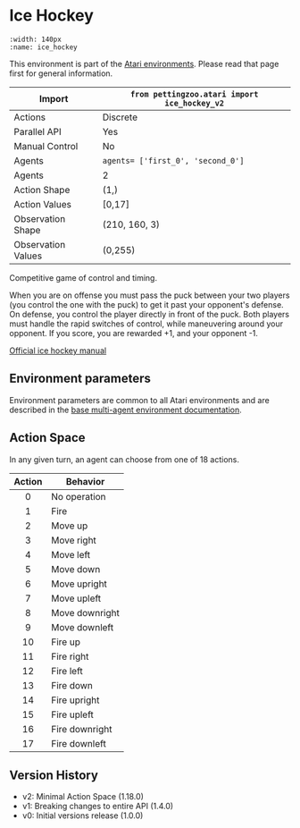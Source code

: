 
# Ice Hockey

```{figure} ../_static/videos/multi-agent-environments/ice_hockey.gif
:width: 140px
:name: ice_hockey
```

This environment is part of the <a href='..'>Atari environments</a>. Please read that page first for general information.

| Import               | `from pettingzoo.atari import ice_hockey_v2` |
|----------------------|----------------------------------------------|
| Actions              | Discrete                                     |
| Parallel API         | Yes                                          |
| Manual Control       | No                                           |
| Agents               | `agents= ['first_0', 'second_0']`            |
| Agents               | 2                                            |
| Action Shape         | (1,)                                         |
| Action Values        | [0,17]                                       |
| Observation Shape    | (210, 160, 3)                                |
| Observation Values   | (0,255)                                      |
Competitive game of control and timing.

When you are on offense you must pass the puck between your two players (you control the one with the puck) to get it past your opponent's defense. On defense, you control the player directly in front of the puck. Both players must handle the rapid switches of control, while maneuvering around your opponent. If you score, you are rewarded +1, and your opponent -1.

[Official ice hockey manual](https://atariage.com/manual_html_page.php?SoftwareLabelID=241)

## Environment parameters

Environment parameters are common to all Atari environments and are described in the [base multi-agent environment documentation](../multi-agent-environments).

## Action Space

In any given turn, an agent can choose from one of 18 actions.

| Action | Behavior       |
|:------:|----------------|
|   0    | No operation   |
|   1    | Fire           |
|   2    | Move up        |
|   3    | Move right     |
|   4    | Move left      |
|   5    | Move down      |
|   6    | Move upright   |
|   7    | Move upleft    |
|   8    | Move downright |
|   9    | Move downleft  |
|   10   | Fire up        |
|   11   | Fire right     |
|   12   | Fire left      |
|   13   | Fire down      |
|   14   | Fire upright   |
|   15   | Fire upleft    |
|   16   | Fire downright |
|   17   | Fire downleft  |

## Version History

* v2: Minimal Action Space (1.18.0)
* v1: Breaking changes to entire API (1.4.0)
* v0: Initial versions release (1.0.0)
